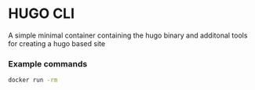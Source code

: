 # HUGO CLI

A simple minimal container containing the hugo binary and additonal tools for creating a hugo based site

### Example commands
```sh
docker run -rm 
